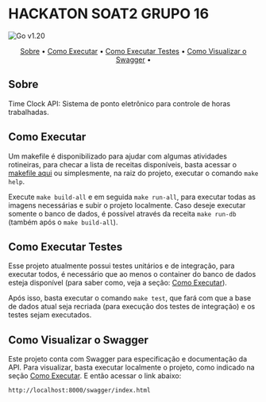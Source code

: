 # HACKATON SOAT2 GRUPO 16
![Go v1.20](https://img.shields.io/badge/go-v1.20-blue)

<p align="center">
 <a href="#sobre">Sobre</a> •
 <a href="#como-executar">Como Executar</a> •
 <a href="#como-executar-testes">Como Executar Testes</a> •
 <a href="#como-visualizar-o-swagger">Como Visualizar o Swagger</a> •
</p>

## Sobre
Time Clock API: Sistema de ponto eletrônico para controle de horas trabalhadas.

## Como Executar

Um makefile é disponibilizado para ajudar com algumas atividades rotineiras, para checar a lista de receitas disponíveis, basta acessar o [makefile aqui](./Makefile) ou simplesmente, na raiz do projeto, executar o comando `make help`.

Execute `make build-all` e em seguida `make run-all`, para executar todas as imagens necessárias e subir o projeto localmente. Caso deseje executar somente o banco de dados, é possível através da receita `make run-db` (também após o `make build-all`).

## Como Executar Testes

Esse projeto atualmente possui testes unitários e de integração, para executar todos, é necessário que ao menos o container do banco de dados esteja disponível (para saber como, veja a seção: [Como Executar](#como-executar)).

Após isso, basta executar o comando `make test`, que fará com que a base de dados atual seja recriada (para execução dos testes de integração) e os testes sejam executados.

## Como Visualizar o Swagger

Este projeto conta com Swagger para especificação e documentação da API. Para visualizar, basta executar localmente o projeto, como indicado na seção [Como Executar](#como-executar). E então acessar o link abaixo:

`http://localhost:8000/swagger/index.html`